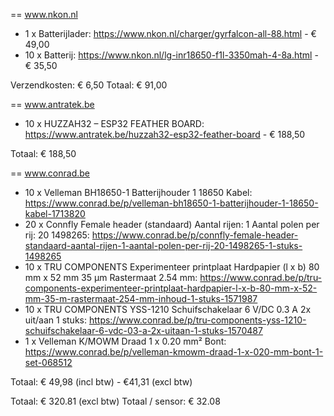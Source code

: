 == www.nkon.nl

- 1 x Batterijlader: https://www.nkon.nl/charger/gyrfalcon-all-88.html - € 49,00
- 10 x Batterij: https://www.nkon.nl/lg-inr18650-f1l-3350mah-4-8a.html - € 35,50

Verzendkosten: € 6,50
Totaal: € 91,00

== www.antratek.be

- 10 x HUZZAH32 – ESP32 FEATHER BOARD: https://www.antratek.be/huzzah32-esp32-feather-board - € 188,50

Totaal: € 188,50

== www.conrad.be

- 10 x Velleman BH18650-1 Batterijhouder 1 18650 Kabel: https://www.conrad.be/p/velleman-bh18650-1-batterijhouder-1-18650-kabel-1713820
- 20 x Connfly Female header (standaard) Aantal rijen: 1 Aantal polen per rij: 20 1498265: https://www.conrad.be/p/connfly-female-header-standaard-aantal-rijen-1-aantal-polen-per-rij-20-1498265-1-stuks-1498265
- 10 x TRU COMPONENTS Experimenteer printplaat Hardpapier (l x b) 80 mm x 52 mm 35 µm Rastermaat 2.54 mm: https://www.conrad.be/p/tru-components-experimenteer-printplaat-hardpapier-l-x-b-80-mm-x-52-mm-35-m-rastermaat-254-mm-inhoud-1-stuks-1571987
- 10 x TRU COMPONENTS YSS-1210 Schuifschakelaar 6 V/DC 0.3 A 2x uit/aan 1 stuks: https://www.conrad.be/p/tru-components-yss-1210-schuifschakelaar-6-vdc-03-a-2x-uitaan-1-stuks-1570487
- 1 x Velleman K/MOWM Draad 1 x 0.20 mm² Bont: https://www.conrad.be/p/velleman-kmowm-draad-1-x-020-mm-bont-1-set-068512

Totaal: € 49,98 (incl btw) - €41,31 (excl btw)

Totaal: € 320.81 (excl btw)
Totaal / sensor: € 32.08
